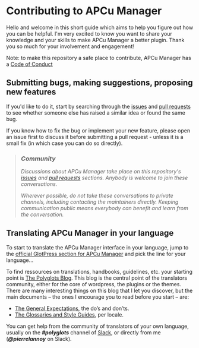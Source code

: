 # Contributing to APCu Manager

Hello and welcome in this short guide which aims to help you figure out how you can be helpful. I'm very excited to know you want to share your knowledge and your skills to make APCu Manager a better plugin. Thank you so much for your involvement and engagement!

Note: to make this repository a safe place to contribute, APCu Manager has a [Code of Conduct](/CODE_OF_CONDUCT.md)

## Submitting bugs, making suggestions, proposing new features
If you'd like to do it, start by searching through the [issues](https://github.com/Pierre-Lannoy/apcu-manager/issues) and [pull requests](https://github.com/Pierre-Lannoy/apcu-manager/pulls) to see whether someone else has raised a similar idea or found the same bug.

If you know how to fix the bug or implement your new feature, please open an issue first to discuss it before submitting a pull request - unless it is a small fix (in which case you can do so directly).

> ### _Community_
> _Discussions about APCu Manager take place on this repository's [issues](https://github.com/Pierre-Lannoy/apcu-manager/issues) and [pull requests](https://github.com/Pierre-Lannoy/apcu-manager/pulls) sections. Anybody is welcome to join these conversations._
> 
> _Wherever possible, do not take these conversations to private channels, including contacting the maintainers directly. Keeping communication public means everybody can benefit and learn from the conversation._

## Translating APCu Manager in your language

To start to translate the APCu Manager interface in your language, jump to the [official GlotPress section for APCu Manager](https://translate.wordpress.org/projects/wp-plugins/apcu-manager/) and pick the line for your language…

To find ressources on translations, handbooks, guidelines, etc. your starting point is [The Polyglots Blog](https://make.wordpress.org/polyglots/). This blog is the central point of the translators community, either for the core of wordpress, the plugins or the themes.
There are many interesting things on this blog that I let you discover, but the main documents – the ones I encourage you to read before you start – are:
- [The General Expectations](https://make.wordpress.org/polyglots/handbook/translating/expectations/), the do’s and don’ts.
- [The Glossaries and Style Guides](https://make.wordpress.org/polyglots/handbook/tools/glotpress-translate-wordpress-org/list-of-glossaries-per-locale/), per locale.

You can get help from the community of translators of your own language, usually on the ___#polyglots___ channel of [Slack](https://make.wordpress.org/chat/), or directly from me (___@pierrelannoy___ on Slack).  